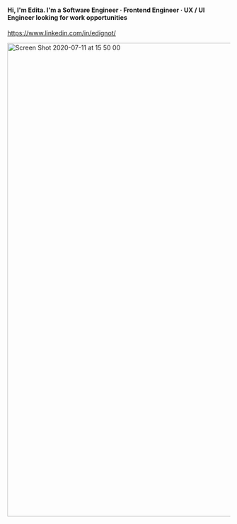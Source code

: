 #### Hi, I'm Edita. I'm a Software Engineer · Frontend Engineer · UX / UI Engineer looking for work opportunities
https://www.linkedin.com/in/edignot/

<img width="1070" alt="Screen Shot 2020-07-11 at 15 50 00" src="https://user-images.githubusercontent.com/57964291/87234526-f2881b80-c38e-11ea-8a25-9e7f7b2fbbe6.png">

